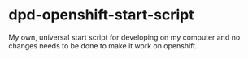 # dpd-openshift-start-script
My own, universal start script for developing on my computer and no changes needs to be done to make it work on openshift.
